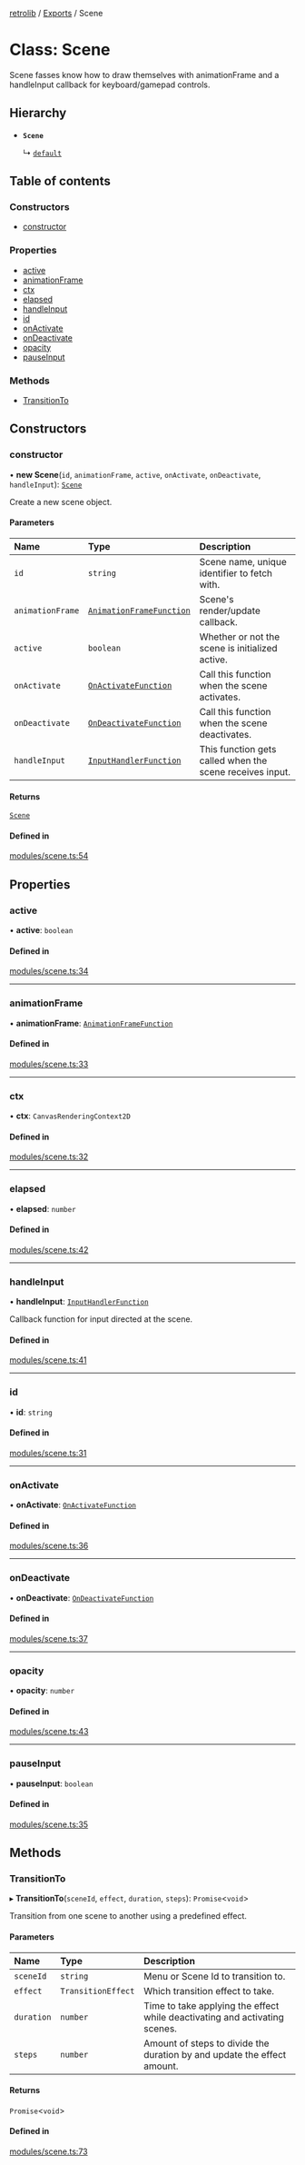 [retrolib](../README.md) / [Exports](../modules.md) / Scene

# Class: Scene

Scene fasses know how to draw themselves with animationFrame and a handleInput callback
for keyboard/gamepad controls.

## Hierarchy

- **`Scene`**

  ↳ [`default`](menu.default.md)

## Table of contents

### Constructors

- [constructor](Scene.md#constructor)

### Properties

- [active](Scene.md#active)
- [animationFrame](Scene.md#animationframe)
- [ctx](Scene.md#ctx)
- [elapsed](Scene.md#elapsed)
- [handleInput](Scene.md#handleinput)
- [id](Scene.md#id)
- [onActivate](Scene.md#onactivate)
- [onDeactivate](Scene.md#ondeactivate)
- [opacity](Scene.md#opacity)
- [pauseInput](Scene.md#pauseinput)

### Methods

- [TransitionTo](Scene.md#transitionto)

## Constructors

### constructor

• **new Scene**(`id`, `animationFrame`, `active`, `onActivate`, `onDeactivate`, `handleInput`): [`Scene`](Scene.md)

Create a new scene object.

#### Parameters

| Name | Type | Description |
| :------ | :------ | :------ |
| `id` | `string` | Scene name, unique identifier to fetch with. |
| `animationFrame` | [`AnimationFrameFunction`](../interfaces/AnimationFrameFunction.md) | Scene's render/update callback. |
| `active` | `boolean` | Whether or not the scene is initialized active. |
| `onActivate` | [`OnActivateFunction`](../interfaces/OnActivateFunction.md) | Call this function when the scene activates. |
| `onDeactivate` | [`OnDeactivateFunction`](../interfaces/OnDeactivateFunction.md) | Call this function when the scene deactivates. |
| `handleInput` | [`InputHandlerFunction`](../interfaces/InputHandlerFunction.md) | This function gets called when the scene receives input. |

#### Returns

[`Scene`](Scene.md)

#### Defined in

[modules/scene.ts:54](https://github.com/philbgarner/retrolib/blob/ffca896/src/modules/scene.ts#L54)

## Properties

### active

• **active**: `boolean`

#### Defined in

[modules/scene.ts:34](https://github.com/philbgarner/retrolib/blob/ffca896/src/modules/scene.ts#L34)

___

### animationFrame

• **animationFrame**: [`AnimationFrameFunction`](../interfaces/AnimationFrameFunction.md)

#### Defined in

[modules/scene.ts:33](https://github.com/philbgarner/retrolib/blob/ffca896/src/modules/scene.ts#L33)

___

### ctx

• **ctx**: `CanvasRenderingContext2D`

#### Defined in

[modules/scene.ts:32](https://github.com/philbgarner/retrolib/blob/ffca896/src/modules/scene.ts#L32)

___

### elapsed

• **elapsed**: `number`

#### Defined in

[modules/scene.ts:42](https://github.com/philbgarner/retrolib/blob/ffca896/src/modules/scene.ts#L42)

___

### handleInput

• **handleInput**: [`InputHandlerFunction`](../interfaces/InputHandlerFunction.md)

Callback function for input directed at the scene.

#### Defined in

[modules/scene.ts:41](https://github.com/philbgarner/retrolib/blob/ffca896/src/modules/scene.ts#L41)

___

### id

• **id**: `string`

#### Defined in

[modules/scene.ts:31](https://github.com/philbgarner/retrolib/blob/ffca896/src/modules/scene.ts#L31)

___

### onActivate

• **onActivate**: [`OnActivateFunction`](../interfaces/OnActivateFunction.md)

#### Defined in

[modules/scene.ts:36](https://github.com/philbgarner/retrolib/blob/ffca896/src/modules/scene.ts#L36)

___

### onDeactivate

• **onDeactivate**: [`OnDeactivateFunction`](../interfaces/OnDeactivateFunction.md)

#### Defined in

[modules/scene.ts:37](https://github.com/philbgarner/retrolib/blob/ffca896/src/modules/scene.ts#L37)

___

### opacity

• **opacity**: `number`

#### Defined in

[modules/scene.ts:43](https://github.com/philbgarner/retrolib/blob/ffca896/src/modules/scene.ts#L43)

___

### pauseInput

• **pauseInput**: `boolean`

#### Defined in

[modules/scene.ts:35](https://github.com/philbgarner/retrolib/blob/ffca896/src/modules/scene.ts#L35)

## Methods

### TransitionTo

▸ **TransitionTo**(`sceneId`, `effect`, `duration`, `steps`): `Promise`\<`void`\>

Transition from one scene to another using a predefined effect.

#### Parameters

| Name | Type | Description |
| :------ | :------ | :------ |
| `sceneId` | `string` | Menu or Scene Id to transition to. |
| `effect` | `TransitionEffect` | Which transition effect to take. |
| `duration` | `number` | Time to take applying the effect while deactivating and activating scenes. |
| `steps` | `number` | Amount of steps to divide the duration by and update the effect amount. |

#### Returns

`Promise`\<`void`\>

#### Defined in

[modules/scene.ts:73](https://github.com/philbgarner/retrolib/blob/ffca896/src/modules/scene.ts#L73)
